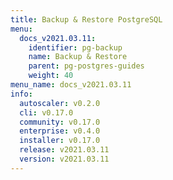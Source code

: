 ```yaml
---
title: Backup & Restore PostgreSQL
menu:
  docs_v2021.03.11:
    identifier: pg-backup
    name: Backup & Restore
    parent: pg-postgres-guides
    weight: 40
menu_name: docs_v2021.03.11
info:
  autoscaler: v0.2.0
  cli: v0.17.0
  community: v0.17.0
  enterprise: v0.4.0
  installer: v0.17.0
  release: v2021.03.11
  version: v2021.03.11
---
```


